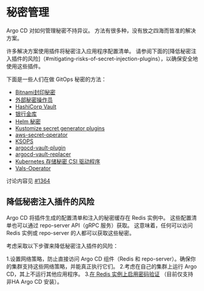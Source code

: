 <!-- TRANSLATED by md-translate -->
# 秘密管理

Argo CD 对如何管理秘密不持异议。 方法有很多种，没有放之四海而皆准的解决方案。

许多解决方案使用插件将秘密注入应用程序配置清单。 请参阅下面的[降低秘密注入插件的风险]（#mitigating-risks-of-secret-injection-plugins），以确保安全地使用这些插件。

下面是一些人们在做 GitOps 秘密的方法：

* [Bitnami封印秘密](https://github.com/bitnami-labs/sealed-secrets)
* [外部秘密操作员](https://github.com/external-secrets/external-secrets)
* [HashiCorp Vault](https://www.vaultproject.io)
* [银行金库](https://bank-vaults.dev/)
* [Helm 秘密](https://github.com/jkroepke/helm-secrets)
* [Kustomize secret generator plugins](https://github.com/kubernetes-sigs/kustomize/blob/fd7a353df6cece4629b8e8ad56b71e30636f38fc/examples/kvSourceGoPlugin.md#secret-values-from-anywhere)
* [aws-secret-operator](https://github.com/mumoshu/aws-secret-operator)
* [KSOPS](https://github.com/viaduct-ai/kustomize-sops#argo-cd-integration)
* [argocd-vault-plugin](https://github.com/argoproj-labs/argocd-vault-plugin)
* [argocd-vault-replacer](https://github.com/crumbhole/argocd-vault-replacer)
* [Kubernetes 存储秘密 CSI 驱动程序](https://github.com/kubernetes-sigs/secrets-store-csi-driver)
* [Vals-Operator](https://github.com/digitalis-io/vals-operator)

讨论内容见 [#1364](https://github.com/argoproj/argo-cd/issues/1364)

## 降低秘密注入插件的风险

Argo CD 将插件生成的配置清单和注入的秘密缓存在 Redis 实例中。 这些配置清单也可以通过 repo-server API（gRPC 服务）获取。 这意味着，任何可以访问 Redis 实例或 repo-server 的人都可以获取这些秘密。

考虑采取以下步骤来降低秘密注入插件的风险：

1.设置网络策略，防止直接访问 Argo CD 组件（Redis 和 repo-server）。确保你的集群支持这些网络策略，并能真正执行它们。
2.考虑在自己的集群上运行 Argo CD，其上不运行其他应用程序。
3.[在 Redis 实例上启用密码验证](https://github.com/argoproj/argo-cd/issues/3130) （目前仅支持非HA Argo CD 安装）。
